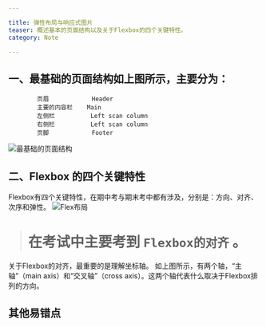 ```yaml
---

title: 弹性布局与响应式图片
teaser: 概述基本的页面结构以及关于Flexbox的四个关键特性。
category: Note

---
```

## 一、最基础的页面结构如上图所示，主要分为：
            页眉            Header
            主要的内容栏    Main
            左侧栏          Left scan column
            右侧栏          Left scan column
            页脚            Footer
![最基础的页面结构](https://github.com/929384921/929384921.github.io/blob/master/i/%E5%9F%BA%E7%A1%80%E7%9A%84%E9%A1%B5%E9%9D%A2%E5%B8%83%E5%B1%80.png?raw=true)



## 二、Flexbox 的四个关键特性

Flexbox有四个关键特性，在期中考与期末考中都有涉及，分别是：方向、对齐、次序和弹性。
![Flex布局](https://www.w3cplus.com/sites/default/files/blogs/2015/1504/flexbox.png)

>  # 在考试中主要考到 `Flexbox的对齐`  。

关于Flexbox的对齐，最重要的是理解坐标轴。
如上图所示，有两个轴，“主轴”（main axis）和“交叉轴”（cross axis）。这两个轴代表什么取决于Flexbox排列的方向。



## 其他易错点


